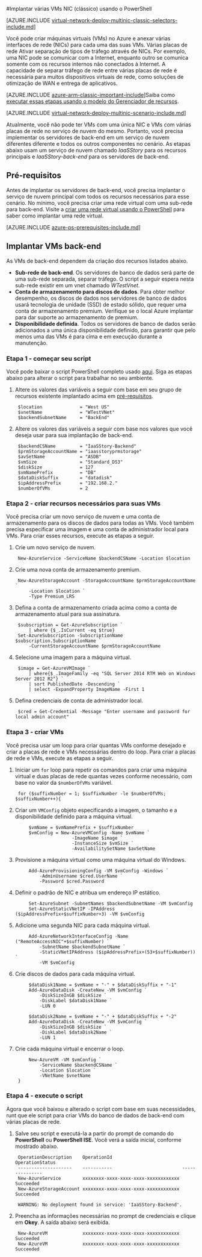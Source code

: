 <properties
   pageTitle="Implantar vários NIC VMs usando o PowerShell no modelo clássico de implantação | Microsoft Azure"
   description="Saiba como implantar vários NIC VMs usando o PowerShell no modelo clássico de implantação"
   services="virtual-network"
   documentationCenter="na"
   authors="jimdial"
   manager="carmonm"
   editor=""
   tags="azure-service-management"
/>
<tags  
   ms.service="virtual-network"
   ms.devlang="na"
   ms.topic="article"
   ms.tgt_pltfrm="na"
   ms.workload="infrastructure-services"
   ms.date="02/02/2016"
   ms.author="jdial" />

#<a name="deploy-multi-nic-vms-classic-using-powershell"></a>Implantar várias VMs NIC (clássico) usando o PowerShell

[AZURE.INCLUDE [virtual-network-deploy-multinic-classic-selectors-include.md](../../includes/virtual-network-deploy-multinic-classic-selectors-include.md)]

Você pode criar máquinas virtuais (VMs) no Azure e anexar várias interfaces de rede (NICs) para cada uma das suas VMs. Várias placas de rede Ativar separação de tipos de tráfego através de NICs. Por exemplo, uma NIC pode se comunicar com a Internet, enquanto outro se comunica somente com os recursos internos não conectados à Internet. A capacidade de separar tráfego de rede entre várias placas de rede é necessária para muitos dispositivos virtuais de rede, como soluções de otimização de WAN e entrega de aplicativos.

[AZURE.INCLUDE [azure-arm-classic-important-include](../../includes/learn-about-deployment-models-classic-include.md)]Saiba como [executar essas etapas usando o modelo do Gerenciador de recursos](virtual-network-deploy-multinic-arm-ps.md).

[AZURE.INCLUDE [virtual-network-deploy-multinic-scenario-include.md](../../includes/virtual-network-deploy-multinic-scenario-include.md)]

Atualmente, você não pode ter VMs com uma única NIC e VMs com várias placas de rede no serviço de nuvem do mesmo. Portanto, você precisa implementar os servidores de back-end em um serviço de nuvem diferentes diferente e todos os outros componentes no cenário. As etapas abaixo usam um serviço de nuvem chamado *IaaSStory* para os recursos principais e *IaaSStory-back-end* para os servidores de back-end.

## <a name="prerequisites"></a>Pré-requisitos

Antes de implantar os servidores de back-end, você precisa implantar o serviço de nuvem principal com todos os recursos necessários para esse cenário. No mínimo, você precisa criar uma rede virtual com uma sub-rede para back-end. Visite a [criar uma rede virtual usando o PowerShell](virtual-networks-create-vnet-classic-netcfg-ps.md) para saber como implantar uma rede virtual.

[AZURE.INCLUDE [azure-ps-prerequisites-include.md](../../includes/azure-ps-prerequisites-include.md)]

## <a name="deploy-the-back-end-vms"></a>Implantar VMs back-end

As VMs de back-end dependem da criação dos recursos listados abaixo.

- **Sub-rede de back-end**. Os servidores de banco de dados será parte de uma sub-rede separada, separar tráfego. O script a seguir espera nesta sub-rede existir em um vnet chamado *WTestVnet*.
- **Conta de armazenamento para discos de dados**. Para obter melhor desempenho, os discos de dados nos servidores de banco de dados usará tecnologia de unidade (SSD) de estado sólido, que requer uma conta de armazenamento premium. Verifique se o local Azure implantar para dar suporte ao armazenamento de premium.
- **Disponibilidade definida**. Todos os servidores de banco de dados serão adicionados a uma única disponibilidade definido, para garantir que pelo menos uma das VMs é para cima e em execução durante a manutenção.

### <a name="step-1---start-your-script"></a>Etapa 1 - começar seu script

Você pode baixar o script PowerShell completo usado [aqui](https://raw.githubusercontent.com/Azure/azure-quickstart-templates/master/IaaS-Story/11-MultiNIC/classic/virtual-network-deploy-multinic-classic-ps.ps1). Siga as etapas abaixo para alterar o script para trabalhar no seu ambiente.

1. Altere os valores das variáveis a seguir com base em seu grupo de recursos existente implantado acima em [pré-requisitos](#Prerequisites).

        $location              = "West US"
        $vnetName              = "WTestVNet"
        $backendSubnetName     = "BackEnd"

2. Altere os valores das variáveis a seguir com base nos valores que você deseja usar para sua implantação de back-end.

        $backendCSName         = "IaaSStory-Backend"
        $prmStorageAccountName = "iaasstoryprmstorage"
        $avSetName             = "ASDB"
        $vmSize                = "Standard_DS3"
        $diskSize              = 127
        $vmNamePrefix          = "DB"
        $dataDiskSuffix        = "datadisk"
        $ipAddressPrefix       = "192.168.2."
        $numberOfVMs           = 2

### <a name="step-2---create-necessary-resources-for-your-vms"></a>Etapa 2 - criar recursos necessários para suas VMs

Você precisa criar um novo serviço de nuvem e uma conta de armazenamento para os discos de dados para todas as VMs. Você também precisa especificar uma imagem e uma conta de administrador local para VMs. Para criar esses recursos, execute as etapas a seguir.

1. Crie um novo serviço de nuvem.

        New-AzureService -ServiceName $backendCSName -Location $location

2. Crie uma nova conta de armazenamento premium.

        New-AzureStorageAccount -StorageAccountName $prmStorageAccountName `
            -Location $location `
            -Type Premium_LRS

3. Defina a conta de armazenamento criada acima como a conta de armazenamento atual para sua assinatura.

        $subscription = Get-AzureSubscription `
            | where {$_.IsCurrent -eq $true}  
        Set-AzureSubscription -SubscriptionName $subscription.SubscriptionName `
            -CurrentStorageAccountName $prmStorageAccountName

4. Selecione uma imagem para a máquina virtual.

        $image = Get-AzureVMImage `
            | where{$_.ImageFamily -eq "SQL Server 2014 RTM Web on Windows Server 2012 R2"} `
            | sort PublishedDate -Descending `
            | select -ExpandProperty ImageName -First 1

5. Defina credenciais de conta de administrador local.

        $cred = Get-Credential -Message "Enter username and password for local admin account"

### <a name="step-3---create-vms"></a>Etapa 3 - criar VMs

Você precisa usar um loop para criar quantas VMs conforme desejado e criar a placas de rede e VMs necessárias dentro do loop. Para criar a placas de rede e VMs, execute as etapas a seguir.

1. Iniciar um `for` loop para repetir os comandos para criar uma máquina virtual e duas placas de rede quantas vezes conforme necessário, com base no valor da `$numberOfVMs` variável.

        for ($suffixNumber = 1; $suffixNumber -le $numberOfVMs; $suffixNumber++){

2. Criar um `VMConfig` objeto especificando a imagem, o tamanho e a disponibilidade definido para a máquina virtual.

            $vmName = $vmNamePrefix + $suffixNumber
            $vmConfig = New-AzureVMConfig -Name $vmName `
                            -ImageName $image `
                            -InstanceSize $vmSize `
                            -AvailabilitySetName $avSetName  

3. Provisione a máquina virtual como uma máquina virtual do Windows.

            Add-AzureProvisioningConfig -VM $vmConfig -Windows `
                -AdminUsername $cred.UserName `
                -Password $cred.Password

4. Definir o padrão de NIC e atribua um endereço IP estático.

            Set-AzureSubnet -SubnetNames $backendSubnetName -VM $vmConfig
            Set-AzureStaticVNetIP -IPAddress ($ipAddressPrefix+$suffixNumber+3) -VM $vmConfig

5. Adicione uma segunda NIC para cada máquina virtual.

            Add-AzureNetworkInterfaceConfig -Name ("RemoteAccessNIC"+$suffixNumber) `
                -SubnetName $backendSubnetName `
                -StaticVNetIPAddress ($ipAddressPrefix+(53+$suffixNumber)) `
                -VM $vmConfig

6. Crie discos de dados para cada máquina virtual.

            $dataDisk1Name = $vmName + "-" + $dataDiskSuffix + "-1"    
            Add-AzureDataDisk -CreateNew -VM $vmConfig `
                -DiskSizeInGB $diskSize `
                -DiskLabel $dataDisk1Name `
                -LUN 0       

            $dataDisk2Name = $vmName + "-" + $dataDiskSuffix + "-2"   
            Add-AzureDataDisk -CreateNew -VM $vmConfig `
                -DiskSizeInGB $diskSize `
                -DiskLabel $dataDisk2Name `
                -LUN 1

7. Crie cada máquina virtual e encerrar o loop.

            New-AzureVM -VM $vmConfig `
                -ServiceName $backendCSName `
                -Location $location `
                -VNetName $vnetName
        }

### <a name="step-4---run-the-script"></a>Etapa 4 - execute o script

Agora que você baixou e alterado o script com base em suas necessidades, runt que ele script para criar VMs do banco de dados de back-end com várias placas de rede.

1. Salve seu script e executá-la a partir do prompt de comando do **PowerShell** ou **PowerShell ISE**. Você verá a saída inicial, conforme mostrado abaixo.

        OperationDescription    OperationId                          OperationStatus
        --------------------    -----------                          ---------------
        New-AzureService        xxxxxxxx-xxxx-xxxx-xxxx-xxxxxxxxxxxx Succeeded      
        New-AzureStorageAccount xxxxxxxx-xxxx-xxxx-xxxx-xxxxxxxxxxxx Succeeded      

        WARNING: No deployment found in service: 'IaaSStory-Backend'.

2. Preencha as informações necessárias no prompt de credenciais e clique em **Okey**. A saída abaixo será exibida.

        New-AzureVM             xxxxxxxx-xxxx-xxxx-xxxx-xxxxxxxxxxxx Succeeded
        New-AzureVM             xxxxxxxx-xxxx-xxxx-xxxx-xxxxxxxxxxxx Succeeded
